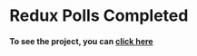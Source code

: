 Redux Polls Completed
========

#### To see the project, you can [click here](https://github.com/infantito/redux-tyler)